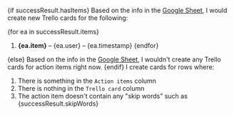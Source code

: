 {if successResult.hasItems}
Based on the info in the [Google Sheet]({successResult.sheetUrl}), I would create new Trello cards for the following:

{for ea in successResult.items}
1. **{ea.item}** – {ea.user} – {ea.timestamp}
{endfor}

{else}
Based on the info in the [Google Sheet]({successResult.sheetUrl}), I wouldn't create any Trello cards for action items right now.
{endif}
I create cards for rows where:
1. There is something in the `Action items` column
1. There is nothing in the `Trello card` column
1. The action item doesn't contain any "skip words" such as {successResult.skipWords}
